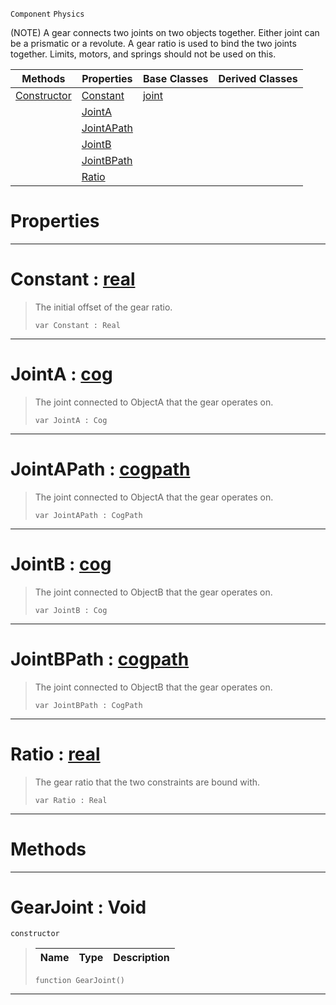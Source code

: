  `Component` `Physics`



(NOTE) A gear connects two joints on two objects together. Either joint can be a prismatic or a revolute. A gear ratio is used to bind the two joints together. Limits, motors, and springs should not be used on this.

|Methods|Properties|Base Classes|Derived Classes|
|---|---|---|---|
|[ Constructor](https://github.com/PlasmaEngine/PlasmaDocs/tree/master/docs/C%2B%2B/code_reference/class_reference/gearjoint.markdown#gearjoint-void)|[ Constant](https://github.com/PlasmaEngine/PlasmaDocs/tree/master/docs/C%2B%2B/code_reference/class_reference/gearjoint.markdown#constant-plasma-engine-doc)|[joint](https://github.com/PlasmaEngine/PlasmaDocs/tree/master/docs/C%2B%2B/code_reference/class_reference/joint.markdown)| |
| |[ JointA](https://github.com/PlasmaEngine/PlasmaDocs/tree/master/docs/C%2B%2B/code_reference/class_reference/gearjoint.markdown#jointa-plasma-engine-docum)| | |
| |[ JointAPath](https://github.com/PlasmaEngine/PlasmaDocs/tree/master/docs/C%2B%2B/code_reference/class_reference/gearjoint.markdown#jointapath-plasma-engine-d)| | |
| |[ JointB](https://github.com/PlasmaEngine/PlasmaDocs/tree/master/docs/C%2B%2B/code_reference/class_reference/gearjoint.markdown#jointb-plasma-engine-docum)| | |
| |[ JointBPath](https://github.com/PlasmaEngine/PlasmaDocs/tree/master/docs/C%2B%2B/code_reference/class_reference/gearjoint.markdown#jointbpath-plasma-engine-d)| | |
| |[ Ratio](https://github.com/PlasmaEngine/PlasmaDocs/tree/master/docs/C%2B%2B/code_reference/class_reference/gearjoint.markdown#ratio-plasma-engine-docume)| | |


 #  Properties


---  
 #  Constant : [real](https://github.com/PlasmaEngine/PlasmaDocs/tree/master/docs/C%2B%2B/code_reference/lightning_base_types/real.markdown)

> The initial offset of the gear ratio.
> ``` lang=cpp, name=Lightning
> var Constant : Real


---  
 #  JointA : [cog](https://github.com/PlasmaEngine/PlasmaDocs/tree/master/docs/C%2B%2B/code_reference/class_reference/cog.markdown)

> The joint connected to ObjectA that the gear operates on.
> ``` lang=cpp, name=Lightning
> var JointA : Cog


---  
 #  JointAPath : [cogpath](https://github.com/PlasmaEngine/PlasmaDocs/tree/master/docs/C%2B%2B/code_reference/class_reference/cogpath.markdown)

> The joint connected to ObjectA that the gear operates on.
> ``` lang=cpp, name=Lightning
> var JointAPath : CogPath


---  
 #  JointB : [cog](https://github.com/PlasmaEngine/PlasmaDocs/tree/master/docs/C%2B%2B/code_reference/class_reference/cog.markdown)

> The joint connected to ObjectB that the gear operates on.
> ``` lang=cpp, name=Lightning
> var JointB : Cog


---  
 #  JointBPath : [cogpath](https://github.com/PlasmaEngine/PlasmaDocs/tree/master/docs/C%2B%2B/code_reference/class_reference/cogpath.markdown)

> The joint connected to ObjectB that the gear operates on.
> ``` lang=cpp, name=Lightning
> var JointBPath : CogPath


---  
 #  Ratio : [real](https://github.com/PlasmaEngine/PlasmaDocs/tree/master/docs/C%2B%2B/code_reference/lightning_base_types/real.markdown)

> The gear ratio that the two constraints are bound with.
> ``` lang=cpp, name=Lightning
> var Ratio : Real


---  
 #  Methods


---  
 #  GearJoint : Void

 `constructor`

> 
> |Name|Type|Description|
> |---|---|---|
> ``` lang=cpp, name=Lightning
> function GearJoint()
> ``` 


---  
 

 